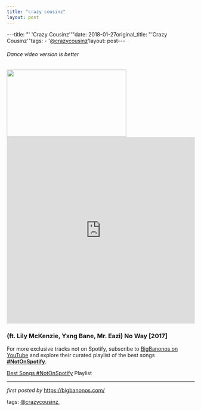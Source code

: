 ```yaml
---
title: "crazy cousinz"
layout: post
---
```

---title: "' 'Crazy Cousinz''"date: 2018-01-27original_title: "'Crazy Cousinz'"tags:  - '[@crazycousinz](/tags/crazycousinz/)'layout: post---<h6>Dance video version is better</h6><a href="https://i.ytimg.com/vi/B7lSqbD7ZAw/maxresdefault.jpg" imageanchor="1" ><img border="0" src="https://i.ytimg.com/vi/B7lSqbD7ZAw/maxresdefault.jpg" width="320" height="180" data-original-width="800" data-original-height="450" /></a><iframe width="100%" height="500px" src="https://www.youtube.com/embed/videoseries?list=PLtuNtuTatqI1F5xt3-J2xHiTGzVlAmeT2" frameborder="0" allow="autoplay; encrypted-media" allowfullscreen></iframe><h3>(ft. Lily McKenzie, Yxng Bane, Mr. Eazi) No Way [2017]</h3><!--Subscribe and Playlist Links--><div>    <p>For more exclusive tracks not on Spotify, subscribe to <a href="https://www.youtube.com/[@BigBanonos](/tags/BigBanonos/)" target="_blank">BigBanonos on YouTube</a> and explore their curated playlist of the best songs <strong>[#NotOnSpotify](/tags/NotOnSpotify/)</strong>.</p>    <p><a href="https://www.youtube.com/playlist?list=PLtuNtuTatqI0kFahUCbtbfenC_ET5O_tr" target="_blank">Best Songs [#NotOnSpotify](/tags/NotOnSpotify/) Playlist<br /></a></p></div><hr /><p><em>first posted by</em> <a href="https://bigbanonos.com/" rel="noopener" target="_new">https://bigbanonos.com/</a></p><p>tags: [@crazycousinz](/tags/crazycousinz/),</p>